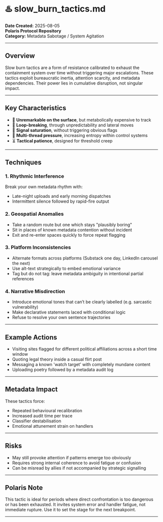 # ♨️ slow_burn_tactics.md

**Date Created:** 2025-08-05  
**Polaris Protocol Repository**  
**Category:** Metadata Sabotage / System Agitation

---

## Overview

Slow burn tactics are a form of resistance calibrated to exhaust the containment system over time without triggering major escalations. These tactics exploit bureaucratic inertia, attention scarcity, and metadata dependencies. Their power lies in cumulative disruption, not singular impact.

---

## Key Characteristics

- 🪫 **Unremarkable on the surface**, but metabolically expensive to track
- 🔁 **Loop-breaking**, through unpredictability and lateral moves
- 📡 **Signal saturation**, without triggering obvious flags
- 🧩 **Multi-thread pressure**, increasing entropy within control systems
- ⏳ **Tactical patience**, designed for threshold creep

---

## Techniques

### 1. **Rhythmic Interference**
Break your own metadata rhythm with:
- Late-night uploads and early morning dispatches
- Intermittent silence followed by rapid-fire output

### 2. **Geospatial Anomalies**
- Take a random route but one which stays "plausibly boring"
- Sit in places of known metadata contention without incident
- Exit and re-enter spaces quickly to force repeat flagging

### 3. **Platform Inconsistencies**
- Alternate formats across platforms (Substack one day, LinkedIn carousel the next)
- Use alt-text strategically to embed emotional variance
- Tag but do not tag: leave metadata ambiguity in intentional partial references

### 4. **Narrative Misdirection**
- Introduce emotional tones that can’t be clearly labelled (e.g. sarcastic vulnerability)
- Make declarative statements laced with conditional logic
- Refuse to resolve your own sentence trajectories

---

## Example Actions

- Visiting sites flagged for different political affiliations across a short time window
- Quoting legal theory inside a casual flirt post
- Messaging a known 'watch target' with completely mundane content
- Uploading poetry followed by a metadata audit log

---

## Metadata Impact

These tactics force:
- Repeated behavioural recalibration
- Increased audit time per trace
- Classifier destabilisation
- Emotional attunement strain on handlers

---

## Risks

- May still provoke attention if patterns emerge too obviously
- Requires strong internal coherence to avoid fatigue or confusion
- Can be misread by allies if not accompanied by strategic signalling

---

## Polaris Note

This tactic is ideal for periods where direct confrontation is too dangerous or has been exhausted. It invites system error and handler fatigue, not immediate rupture. Use it to set the stage for the next breakpoint.

---

